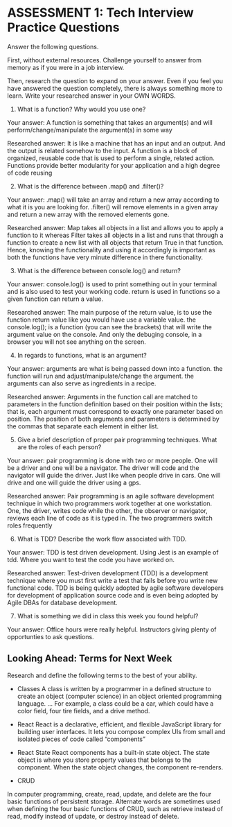 # ASSESSMENT 1: Tech Interview Practice Questions
Answer the following questions.

First, without external resources. Challenge yourself to answer from memory as if you were in a job interview.

Then, research the question to expand on your answer. Even if you feel you have answered the question completely, there is always something more to learn. Write your researched answer in your OWN WORDS.

1. What is a function? Why would you use one?

  Your answer: A function is something that takes an argument(s) and will perform/change/manipulate the argument(s) in some way 

  Researched answer: It is like a machine that has an input and an output. And the output is related somehow to the input. A function is a block of organized, reusable code that is used to perform a single, related action. Functions provide better modularity for your application and a high degree of code reusing



2. What is the difference between .map() and .filter()?

  Your answer: .map() will take an array and return a new array according to what it is you are looking for. .filter() will remove elements in a given array and return a new array with the removed elements gone.

  Researched answer: Map takes all objects in a list and allows you to apply a function to it whereas Filter takes all objects in a list and runs that through a function to create a new list with all objects that return True in that function. Hence, knowing the functionality and using it accordingly is important as both the functions have very minute difference in there functionality.


3. What is the difference between console.log() and return?

  Your answer: console.log() is used to print something out in your terminal and is also used to test your working code. return is used in functions so a given function can return a value.

  Researched answer: The main purpose of the return value, is to use the function return value like you would have use a variable value. the console.log(); is a function (you can see the brackets) that will write the argument value on the console. And only the debuging console, in a browser you will not see anything on the screen.


4. In regards to functions, what is an argument?

  Your answer: arguments are what is being passed down into a function. the function will run and adjust/manipulate/change the argument. the arguments can also serve as ingredients in a recipe.

  Researched answer: Arguments in the function call are matched to parameters in the function definition based on their position within the lists; that is, each argument must correspond to exactly one parameter based on position. The position of both arguments and parameters is determined by the commas that separate each element in either list.


5. Give a brief description of proper pair programming techniques. What are the roles of each person?

  Your answer: pair programming is done with two or more people. One will be a driver and one will be a navigator. The driver will code and the navigator will guide the driver. Just like when people drive in cars. One will drive and one will guide the driver using a gps.

  Researched answer: Pair programming is an agile software development technique in which two programmers work together at one workstation. One, the driver, writes code while the other, the observer or navigator, reviews each line of code as it is typed in. The two programmers switch roles frequently


6. What is TDD? Describe the work flow associated with TDD.

  Your answer: TDD is test driven development. Using Jest is an example of tdd. Where you want to test the code you have worked on. 

  Researched answer: Test-driven development (TDD) is a development technique where you must first write a test that fails before you write new functional code. TDD is being quickly adopted by agile software developers for development of application source code and is even being adopted by Agile DBAs for database development.


7. What is something we did in class this week you found helpful?  

  Your answer: Office hours were really helpful. Instructors giving plenty of opportunties to ask questions. 



## Looking Ahead: Terms for Next Week

Research and define the following terms to the best of your ability.

- Classes
A class is written by a programmer in a defined structure to create an object (computer science) in an object oriented programming language. ... For example, a class could be a car, which could have a color field, four tire fields, and a drive method.

- React
React is a declarative, efficient, and flexible JavaScript library for building user interfaces. It lets you compose complex UIs from small and isolated pieces of code called “components”

- React State
React components has a built-in state object. The state object is where you store property values that belongs to the component. When the state object changes, the component re-renders.

- CRUD

In computer programming, create, read, update, and delete are the four basic functions of persistent storage. Alternate words are sometimes used when defining the four basic functions of CRUD, such as retrieve instead of read, modify instead of update, or destroy instead of delete.
